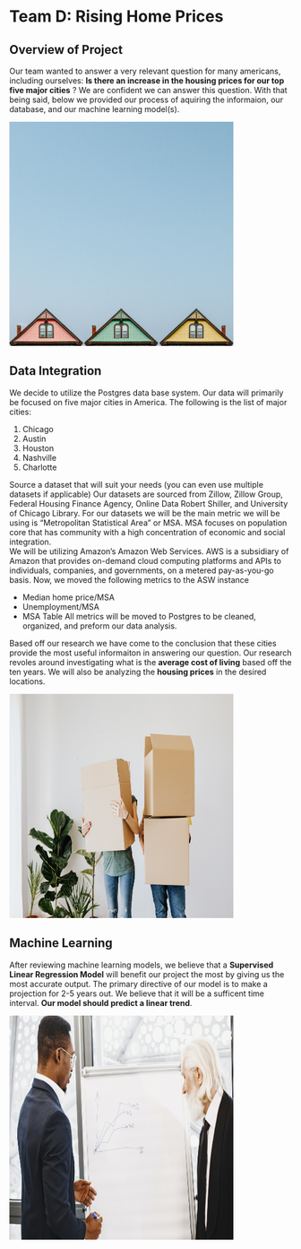 
# Team D: Rising Home Prices
## Overview of Project

Our team wanted to answer a very relevant question for many americans, including ourselves: **Is there an increase in the housing prices for our top five major cities** ? We are confident we can answer this question. With that being said, below we provided our process of aquiring the informaion, our database, and our machine learning model(s). 


<img src="https://github.com/NortonAAA/Team_D_Final_Project/blob/main/Team%20D%20Final%20Project%20for%20MSU%20Bootcamp/pexels-jeffrey-czum-2904142.jpg" width="400" height="400">

## Data Integration 


We decide to utilize the Postgres data base system. Our data will primarily be focused on five major cities in America. The following is the list of major cities:

1. Chicago
2. Austin
3. Houston 
4. Nashville 
5. Charlotte


Source a dataset that will suit your needs (you can even use multiple datasets if applicable)
Our datasets are sourced from Zillow, Zillow Group, Federal Housing Finance Agency, Online Data Robert Shiller, and University of Chicago Library. 
For our datasets we will be the main metric we will be using is “Metropolitan Statistical Area” or MSA. MSA focuses on population core that has community with a high concentration of economic and social integration.  
We will be utilizing Amazon’s Amazon Web Services. AWS is a subsidiary of Amazon that provides on-demand cloud computing platforms and APIs to individuals, companies, and governments, on a metered pay-as-you-go basis.
Now, we moved the following metrics to the ASW instance
- Median home price/MSA
-	Unemployment/MSA 
-	MSA Table
All metrics will be moved to Postgres to be cleaned, organized, and preform our data analysis. 


Based off our research we have come to the conclusion that these cities provide the most useful informaiton in answering our question. Our research revoles around investigating what is the **average cost of living** based off the ten years. We will also be analyzing the **housing prices** in the desired locations. 


<img src=https://github.com/NortonAAA/Team_D_Final_Project/blob/main/Team%20D%20Final%20Project%20for%20MSU%20Bootcamp/pexels-karolina-grabowska-4506270.jpg width="400" height="400">

## Machine Learning 


After reviewing machine learning models, we believe that a **Supervised Linear Regression Model** will benefit our project the most by giving us the most accurate output. The primary directive of our model is to make a projection for 2-5 years out. We believe that it will be a sufficent time interval. **Our model should predict a linear trend**. 


<img src=https://github.com/NortonAAA/Team_D_Final_Project/blob/main/Team%20D%20Final%20Project%20for%20MSU%20Bootcamp/pexels-gustavo-fring-6285130.jpg width="400" height="400">
